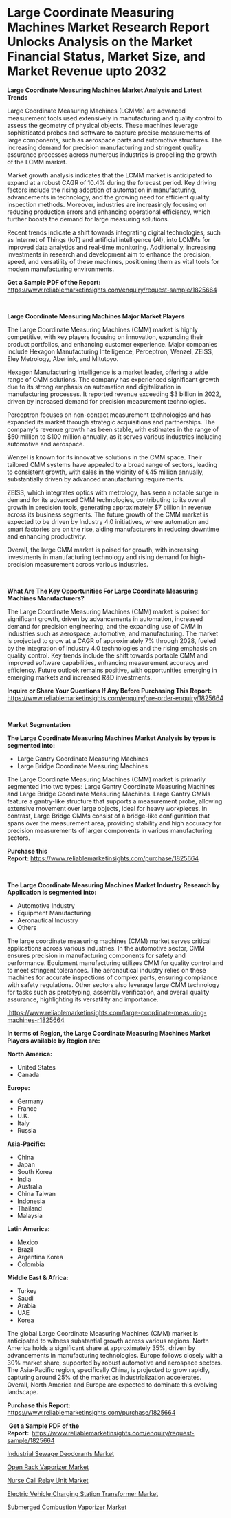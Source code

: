 <p><h1>Large Coordinate Measuring Machines Market Research Report Unlocks Analysis on the Market Financial Status, Market Size, and Market Revenue upto 2032</h1></p><p><strong>Large Coordinate Measuring Machines Market Analysis and Latest Trends</strong></p>
<p><p>Large Coordinate Measuring Machines (LCMMs) are advanced measurement tools used extensively in manufacturing and quality control to assess the geometry of physical objects. These machines leverage sophisticated probes and software to capture precise measurements of large components, such as aerospace parts and automotive structures. The increasing demand for precision manufacturing and stringent quality assurance processes across numerous industries is propelling the growth of the LCMM market.</p><p>Market growth analysis indicates that the LCMM market is anticipated to expand at a robust CAGR of 10.4% during the forecast period. Key driving factors include the rising adoption of automation in manufacturing, advancements in technology, and the growing need for efficient quality inspection methods. Moreover, industries are increasingly focusing on reducing production errors and enhancing operational efficiency, which further boosts the demand for large measuring solutions.</p><p>Recent trends indicate a shift towards integrating digital technologies, such as Internet of Things (IoT) and artificial intelligence (AI), into LCMMs for improved data analytics and real-time monitoring. Additionally, increasing investments in research and development aim to enhance the precision, speed, and versatility of these machines, positioning them as vital tools for modern manufacturing environments.</p></p>
<p><strong>Get a Sample PDF of the Report:&nbsp;</strong> <a href="https://www.reliablemarketinsights.com/enquiry/request-sample/1825664?utm_campaign=2639&utm_medium=2&utm_source=Github&utm_content=ia&utm_term=12042025&utm_id=large-coordinate-measuring-machines">https://www.reliablemarketinsights.com/enquiry/request-sample/1825664</a></p>
<p>&nbsp;</p>
<p><strong>Large Coordinate Measuring Machines Major Market Players</strong></p>
<p><p>The Large Coordinate Measuring Machines (CMM) market is highly competitive, with key players focusing on innovation, expanding their product portfolios, and enhancing customer experience. Major companies include Hexagon Manufacturing Intelligence, Perceptron, Wenzel, ZEISS, Eley Metrology, Aberlink, and Mitutoyo.</p><p>Hexagon Manufacturing Intelligence is a market leader, offering a wide range of CMM solutions. The company has experienced significant growth due to its strong emphasis on automation and digitalization in manufacturing processes. It reported revenue exceeding $3 billion in 2022, driven by increased demand for precision measurement technologies.</p><p>Perceptron focuses on non-contact measurement technologies and has expanded its market through strategic acquisitions and partnerships. The company's revenue growth has been stable, with estimates in the range of $50 million to $100 million annually, as it serves various industries including automotive and aerospace.</p><p>Wenzel is known for its innovative solutions in the CMM space. Their tailored CMM systems have appealed to a broad range of sectors, leading to consistent growth, with sales in the vicinity of €45 million annually, substantially driven by advanced manufacturing requirements.</p><p>ZEISS, which integrates optics with metrology, has seen a notable surge in demand for its advanced CMM technologies, contributing to its overall growth in precision tools, generating approximately $7 billion in revenue across its business segments. The future growth of the CMM market is expected to be driven by Industry 4.0 initiatives, where automation and smart factories are on the rise, aiding manufacturers in reducing downtime and enhancing productivity. </p><p>Overall, the large CMM market is poised for growth, with increasing investments in manufacturing technology and rising demand for high-precision measurement across various industries.</p></p>
<p>&nbsp;</p>
<p><strong>What Are The Key Opportunities For Large Coordinate Measuring Machines Manufacturers?</strong></p>
<p><p>The Large Coordinate Measuring Machines (CMM) market is poised for significant growth, driven by advancements in automation, increased demand for precision engineering, and the expanding use of CMM in industries such as aerospace, automotive, and manufacturing. The market is projected to grow at a CAGR of approximately 7% through 2028, fueled by the integration of Industry 4.0 technologies and the rising emphasis on quality control. Key trends include the shift towards portable CMM and improved software capabilities, enhancing measurement accuracy and efficiency. Future outlook remains positive, with opportunities emerging in emerging markets and increased R&D investments.</p></p>
<p><strong>Inquire or Share Your Questions If Any Before Purchasing This Report:</strong> <a href="https://www.reliablemarketinsights.com/enquiry/pre-order-enquiry/1825664?utm_campaign=2639&utm_medium=2&utm_source=Github&utm_content=ia&utm_term=12042025&utm_id=large-coordinate-measuring-machines">https://www.reliablemarketinsights.com/enquiry/pre-order-enquiry/1825664</a></p>
<p>&nbsp;</p>
<p><strong>Market Segmentation</strong></p>
<p><strong>The Large Coordinate Measuring Machines Market Analysis by types is segmented into:</strong></p>
<p><ul><li>Large Gantry Coordinate Measuring Machines</li><li>Large Bridge Coordinate Measuring Machines</li></ul></p>
<p><p>The Large Coordinate Measuring Machines (CMM) market is primarily segmented into two types: Large Gantry Coordinate Measuring Machines and Large Bridge Coordinate Measuring Machines. Large Gantry CMMs feature a gantry-like structure that supports a measurement probe, allowing extensive movement over large objects, ideal for heavy workpieces. In contrast, Large Bridge CMMs consist of a bridge-like configuration that spans over the measurement area, providing stability and high accuracy for precision measurements of larger components in various manufacturing sectors.</p></p>
<p><strong>Purchase this Report:&nbsp;</strong><a href="https://www.reliablemarketinsights.com/purchase/1825664?utm_campaign=2639&utm_medium=2&utm_source=Github&utm_content=ia&utm_term=12042025&utm_id=large-coordinate-measuring-machines">https://www.reliablemarketinsights.com/purchase/1825664</a></p>
<p>&nbsp;</p>
<p><strong>The Large Coordinate Measuring Machines Market Industry Research by Application is segmented into:</strong></p>
<p><ul><li>Automotive Industry</li><li>Equipment Manufacturing</li><li>Aeronautical Industry</li><li>Others</li></ul></p>
<p><p>The large coordinate measuring machines (CMM) market serves critical applications across various industries. In the automotive sector, CMM ensures precision in manufacturing components for safety and performance. Equipment manufacturing utilizes CMM for quality control and to meet stringent tolerances. The aeronautical industry relies on these machines for accurate inspections of complex parts, ensuring compliance with safety regulations. Other sectors also leverage large CMM technology for tasks such as prototyping, assembly verification, and overall quality assurance, highlighting its versatility and importance.</p></p>
<p><a href="https://www.reliablemarketinsights.com/large-coordinate-measuring-machines-r1825664?utm_campaign=2639&utm_medium=2&utm_source=Github&utm_content=ia&utm_term=12042025&utm_id=large-coordinate-measuring-machines">&nbsp;https://www.reliablemarketinsights.com/large-coordinate-measuring-machines-r1825664</a></p>
<p><strong>In terms of Region, the Large Coordinate Measuring Machines Market Players available by Region are:</strong></p>
<p>
    <p> <strong> North America: </strong>
        <ul>
            <li>United States</li>
            <li>Canada</li>
        </ul>
        </p> 
    <p> <strong> Europe: </strong>
        <ul>
            <li>Germany</li>
            <li>France</li>
            <li>U.K.</li>
            <li>Italy</li>
            <li>Russia</li>
        </ul>
        </p> 
    <p> <strong> Asia-Pacific: </strong>
        <ul>
            <li>China</li>
            <li>Japan</li>
            <li>South Korea</li>
            <li>India</li>
            <li>Australia</li>
            <li>China Taiwan</li>
            <li>Indonesia</li>
            <li>Thailand</li>
            <li>Malaysia</li>
        </ul>
        </p> 
    <p> <strong> Latin America: </strong>
        <ul>
            <li>Mexico</li>
            <li>Brazil</li>
            <li>Argentina Korea</li>
            <li>Colombia</li>
        </ul>
        </p> 
    <p> <strong> Middle East & Africa: </strong>
        <ul>
            <li>Turkey</li>
            <li>Saudi</li>
            <li>Arabia</li>
            <li>UAE</li>
            <li>Korea</li>
        </ul>
    </p>
    </p>
<p><p>The global Large Coordinate Measuring Machines (CMM) market is anticipated to witness substantial growth across various regions. North America holds a significant share at approximately 35%, driven by advancements in manufacturing technologies. Europe follows closely with a 30% market share, supported by robust automotive and aerospace sectors. The Asia-Pacific region, specifically China, is projected to grow rapidly, capturing around 25% of the market as industrialization accelerates. Overall, North America and Europe are expected to dominate this evolving landscape.</p></p>
<p><strong>Purchase this Report: </strong><a href="https://www.reliablemarketinsights.com/purchase/1825664?utm_campaign=2639&utm_medium=2&utm_source=Github&utm_content=ia&utm_term=12042025&utm_id=large-coordinate-measuring-machines">https://www.reliablemarketinsights.com/purchase/1825664</a></p>
<p>&nbsp;<strong>Get a Sample PDF of the Report:&nbsp;&nbsp;</strong><a href="https://www.reliablemarketinsights.com/enquiry/request-sample/1825664?utm_campaign=2639&utm_medium=2&utm_source=Github&utm_content=ia&utm_term=12042025&utm_id=large-coordinate-measuring-machines">https://www.reliablemarketinsights.com/enquiry/request-sample/1825664</a></p>
<p><strong></strong></p>
<p><p><a href="https://github.com/ssaradulai/Market-Research-Report-List-1/blob/main/industrial-sewage-deodorants-market.md?utm_campaign=2639&utm_medium=2&utm_source=Github&utm_content=ia&utm_term=12042025&utm_id=large-coordinate-measuring-machines">Industrial Sewage Deodorants Market</a></p><p><a href="https://github.com/dukerghostki/Market-Research-Report-List-1/blob/main/open-rack-vaporizer-market.md?utm_campaign=2639&utm_medium=2&utm_source=Github&utm_content=ia&utm_term=12042025&utm_id=large-coordinate-measuring-machines">Open Rack Vaporizer Market</a></p><p><a href="https://github.com/elroddrewspm/Market-Research-Report-List-1/blob/main/nurse-call-relay-unit-market.md?utm_campaign=2639&utm_medium=2&utm_source=Github&utm_content=ia&utm_term=12042025&utm_id=large-coordinate-measuring-machines">Nurse Call Relay Unit Market</a></p><p><a href="https://github.com/helmeludu/Market-Research-Report-List-1/blob/main/electric-vehicle-charging-station-transformer-market.md?utm_campaign=2639&utm_medium=2&utm_source=Github&utm_content=ia&utm_term=12042025&utm_id=large-coordinate-measuring-machines">Electric Vehicle Charging Station Transformer Market</a></p><p><a href="https://github.com/keohannchavo/Market-Research-Report-List-1/blob/main/submerged-combustion-vaporizer-market.md?utm_campaign=2639&utm_medium=2&utm_source=Github&utm_content=ia&utm_term=12042025&utm_id=large-coordinate-measuring-machines">Submerged Combustion Vaporizer Market</a></p></p>